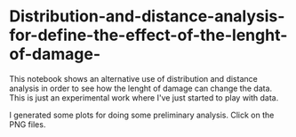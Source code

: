 # Distribution-and-distance-analysis-for-define-the-effect-of-the-lenght-of-damage-
This notebook shows an alternative use of distribution and distance analysis in order to see how the lenght of damage can change the data. This is just an experimental work where I've just started to play with data.

I generated some plots for doing some preliminary analysis. Click on the PNG files.
